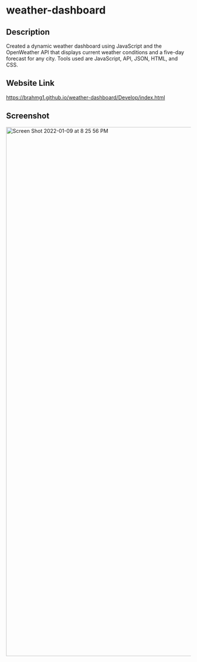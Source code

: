 # weather-dashboard

## Description

Created a dynamic weather dashboard using JavaScript and the OpenWeather API that displays current weather conditions and a five-day forecast for any city. Tools used are JavaScript, API, JSON, HTML, and CSS.

## Website Link

https://brahmg1.github.io/weather-dashboard/Develop/index.html

## Screenshot

<img width="1440" alt="Screen Shot 2022-01-09 at 8 25 56 PM" src="https://user-images.githubusercontent.com/94041281/166855223-c46bb998-00ca-4c2f-b976-b2f8a57b43ee.png">
